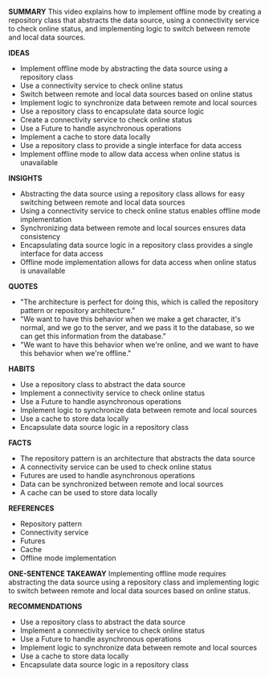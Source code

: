 **SUMMARY**
This video explains how to implement offline mode by creating a repository class that abstracts the data source, using a connectivity service to check online status, and implementing logic to switch between remote and local data sources.

**IDEAS**
* Implement offline mode by abstracting the data source using a repository class
* Use a connectivity service to check online status
* Switch between remote and local data sources based on online status
* Implement logic to synchronize data between remote and local sources
* Use a repository class to encapsulate data source logic
* Create a connectivity service to check online status
* Use a Future to handle asynchronous operations
* Implement a cache to store data locally
* Use a repository class to provide a single interface for data access
* Implement offline mode to allow data access when online status is unavailable

**INSIGHTS**
* Abstracting the data source using a repository class allows for easy switching between remote and local data sources
* Using a connectivity service to check online status enables offline mode implementation
* Synchronizing data between remote and local sources ensures data consistency
* Encapsulating data source logic in a repository class provides a single interface for data access
* Offline mode implementation allows for data access when online status is unavailable

**QUOTES**
* "The architecture is perfect for doing this, which is called the repository pattern or repository architecture."
* "We want to have this behavior when we make a get character, it's normal, and we go to the server, and we pass it to the database, so we can get this information from the database."
* "We want to have this behavior when we're online, and we want to have this behavior when we're offline."

**HABITS**
* Use a repository class to abstract the data source
* Implement a connectivity service to check online status
* Use a Future to handle asynchronous operations
* Implement logic to synchronize data between remote and local sources
* Use a cache to store data locally
* Encapsulate data source logic in a repository class

**FACTS**
* The repository pattern is an architecture that abstracts the data source
* A connectivity service can be used to check online status
* Futures are used to handle asynchronous operations
* Data can be synchronized between remote and local sources
* A cache can be used to store data locally

**REFERENCES**
* Repository pattern
* Connectivity service
* Futures
* Cache
* Offline mode implementation

**ONE-SENTENCE TAKEAWAY**
Implementing offline mode requires abstracting the data source using a repository class and implementing logic to switch between remote and local data sources based on online status.

**RECOMMENDATIONS**
* Use a repository class to abstract the data source
* Implement a connectivity service to check online status
* Use a Future to handle asynchronous operations
* Implement logic to synchronize data between remote and local sources
* Use a cache to store data locally
* Encapsulate data source logic in a repository class
